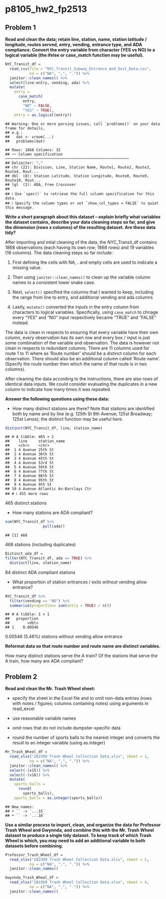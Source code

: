 p8105_hw2_fp2513
================

## Problem 1

**Read and clean the data; retain line, station, name, station latitude
/ longitude, routes served, entry, vending, entrance type, and ADA
compliance. Convert the entry variable from character (YES vs NO) to a
logical variable (the ifelse or case_match function may be useful).**

``` r
NYC_Transit_df = 
  read_csv(file = "NYC_Transit_Subway_Entrance_And_Exit_Data.csv", 
           na = c("NA", ",", ".")) %>% 
  janitor::clean_names() %>% 
  select(line:entry, vending, ada) %>% 
  mutate(
    entry = 
      case_match(
        entry, 
        "NO" ~ FALSE, 
        "YES" ~ TRUE),
    entry = as.logical(entry))
```

    ## Warning: One or more parsing issues, call `problems()` on your data frame for details,
    ## e.g.:
    ##   dat <- vroom(...)
    ##   problems(dat)

    ## Rows: 1868 Columns: 32
    ## ── Column specification ────────────────────────────────────────────────────────
    ## Delimiter: ","
    ## chr (22): Division, Line, Station Name, Route1, Route2, Route3, Route4, Rout...
    ## dbl  (8): Station Latitude, Station Longitude, Route8, Route9, Route10, Rout...
    ## lgl  (2): ADA, Free Crossover
    ## 
    ## ℹ Use `spec()` to retrieve the full column specification for this data.
    ## ℹ Specify the column types or set `show_col_types = FALSE` to quiet this message.

**Write a short paragraph about this dataset – explain briefly what
variables the dataset contains, describe your data cleaning steps so
far, and give the dimension (rows x columns) of the resulting dataset.
Are these data tidy?**

After importing and intial cleaning of the data, the NYC_Transit_df
contains 1868 observations (each having its own row; 1868 rows) and 19
variables (19 columns). The data cleaning steps so far include:

1.  First defining the cells with NA, . and empty cells are used to
    indicate a missing value.

2.  Then using `janitor::clean_names()` to clean up the variable column
    names to a consistent lower snake case.

3.  Next, `select()` specified the columns that I wanted to keep,
    including the range from line to entry, and additional vending and
    ada columns

4.  Lastly, `mutate()` converted the inputs in the entry column from
    characters to logical variables. Specifically, using `case_match` to
    chnage every “YES” and “NO” input respectively became “TRUE” and
    “FALSE” instead.

The data is clean in respects to ensuring that every variable have their
own column, every observation has its own row and every box / input is
just some combination of the variable and observation. The data is
however not clean in respects to redundant columns. There are 11 columns
used for route 1 to 11 where as ‘Route number’ should be a distinct
column for each observation. There should also be an additional column
called ‘Route name’. (Specify the route number then which the name of
that route is in two columns).

After cleaning the data according to the instructions, there are also
rows of identical data inputs. We could consider evaluating the
duplicates in a new column to indicate how many times it was repeated.

**Answer the following questions using these data:**

- How many distinct stations are there? Note that stations are
  identified both by name and by line (e.g. 125th St 8th Avenue; 125st
  Broadway; 125st Lenox); the distinct function may be useful here.

``` r
distinct(NYC_Transit_df, line, station_name)
```

    ## # A tibble: 465 × 2
    ##    line     station_name            
    ##    <chr>    <chr>                   
    ##  1 4 Avenue 25th St                 
    ##  2 4 Avenue 36th St                 
    ##  3 4 Avenue 45th St                 
    ##  4 4 Avenue 53rd St                 
    ##  5 4 Avenue 59th St                 
    ##  6 4 Avenue 77th St                 
    ##  7 4 Avenue 86th St                 
    ##  8 4 Avenue 95th St                 
    ##  9 4 Avenue 9th St                  
    ## 10 4 Avenue Atlantic Av-Barclays Ctr
    ## # ℹ 455 more rows

465 distinct stations

- How many stations are ADA compliant?

``` r
sum(NYC_Transit_df %>% 
                 pull(ada))
```

    ## [1] 468

468 stations (including duplicates)

``` r
Distinct_ada_df = 
filter(NYC_Transit_df, ada == TRUE) %>% 
  distinct(line, station_name)
```

84 distinct ADA compliant stations

- What proportion of station entrances / exits without vending allow
  entrance?

``` r
NYC_Transit_df %>%
  filter(vending == "NO") %>%
  summarise(proportion= sum(entry = TRUE) / n())
```

    ## # A tibble: 1 × 1
    ##   proportion
    ##        <dbl>
    ## 1    0.00546

0.00546 (5.46%) stations without vending allow entrance

**Reformat data so that route number and route name are distinct
variables.**

How many distinct stations serve the A train? Of the stations that serve
the A train, how many are ADA compliant?

## Problem 2

**Read and clean the Mr. Trash Wheel sheet:**

- specify the sheet in the Excel file and to omit non-data entries (rows
  with notes / figures; columns containing notes) using arguments in
  read_excel

- use reasonable variable names

- omit rows that do not include dumpster-specific data

- round the number of sports balls to the nearest integer and converts
  the result to an integer variable (using as.integer)

``` r
Mr_Trash_Wheel_df = 
  read_xlsx("202309 Trash Wheel Collection Data.xlsx", sheet = 1, 
           na = c("NA", ",", ".")) %>% 
  janitor::clean_names() %>% 
  select(-(x15)) %>% 
  select(-(x16)) %>% 
  mutate(
    sports_balls = 
      round(
        sports_balls),
    sports_balls = as.integer(sports_balls))
```

    ## New names:
    ## • `` -> `...15`
    ## • `` -> `...16`

**Use a similar process to import, clean, and organize the data for
Professor Trash Wheel and Gwynnda, and combine this with the Mr. Trash
Wheel dataset to produce a single tidy dataset. To keep track of which
Trash Wheel is which, you may need to add an additional variable to both
datasets before combining.**

``` r
Professor_Trash_Wheel_df = 
  read_xlsx("202309 Trash Wheel Collection Data.xlsx", sheet = 2, 
           na = c("NA", ",", ".")) %>% 
  janitor::clean_names() 

Gwynnda_Trash_Wheel_df = 
  read_xlsx("202309 Trash Wheel Collection Data.xlsx", sheet = 4, 
           na = c("NA", ",", ".")) %>% 
  janitor::clean_names()
```
